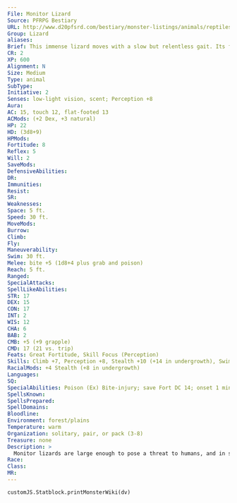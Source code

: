 ```yaml
---
File: Monitor Lizard
Source: PFRPG Bestiary
URL: http://www.d20pfsrd.com/bestiary/monster-listings/animals/reptiles/lizard/monitor-lizard
Group: Lizard
aliases: 
Brief: This immense lizard moves with a slow but relentless gait. Its feet end in large talons, and ropes of drool hang from its toothy maw.
CR: 2
XP: 600
Alignment: N
Size: Medium
Type: animal
SubType: 
Initiative: 2
Senses: low-light vision, scent; Perception +8
Aura: 
AC: 15, touch 12, flat-footed 13
ACMods: (+2 Dex, +3 natural)
HP: 22
HD: (3d8+9)
HPMods: 
Fortitude: 8
Reflex: 5
Will: 2
SaveMods: 
DefensiveAbilities: 
DR: 
Immunities: 
Resist: 
SR: 
Weaknesses: 
Space: 5 ft.
Speed: 30 ft.
MoveMods: 
Burrow: 
Climb: 
Fly: 
Maneuverability: 
Swim: 30 ft.
Melee: bite +5 (1d8+4 plus grab and poison)
Reach: 5 ft.
Ranged: 
SpecialAttacks: 
SpellLikeAbilities: 
STR: 17
DEX: 15
CON: 17
INT: 2
WIS: 12
CHA: 6
BAB: 2
CMB: +5 (+9 grapple)
CMD: 17 (21 vs. trip)
Feats: Great Fortitude, Skill Focus (Perception)
Skills: Climb +7, Perception +8, Stealth +10 (+14 in undergrowth), Swim +11
RacialMods: +4 Stealth (+8 in undergrowth)
Languages: 
SQ: 
SpecialAbilities: Poison (Ex) Bite-injury; save Fort DC 14; onset 1 minute; frequency 1/hour for 6 hours; effect 1d2 Dexterity damage; cure 1 save. The save DC is Constitution-based.
SpellsKnown: 
SpellsPrepared: 
SpellDomains: 
Bloodline: 
Environment: forest/plains
Temperature: warm
Organization: solitary, pair, or pack (3-8)
Treasure: none
Description: >
  Monitor lizards are large enough to pose a threat to humans, and in some societies are often mistaken for dragons. Some can reach lengths of 10 feet or more and weights of 350 pounds. Monitor Lizard Companions Starting Statistics: Size Small; Speed 30 ft., swim 30 ft.; AC +1 natural armor; Attack bite (1d6 plus grab); Ability Scores Str 13, Dex 17, Con 12, Int 2, Wis 12, Cha 6; Special Qualities lowlight vision, scent. 7th-Level Advancement: Size Medium; AC +2 natural armor; Attack bite (1d8 plus grab and poison); Ability Scores Str +4, Dex -2, Con +4.
Race: 
Class: 
MR: 
---
```

```dataviewjs
customJS.Statblock.printMonsterWiki(dv)
```
